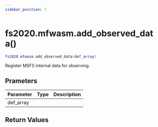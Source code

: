 ```yaml
---
sidebar_position: 7
---
```


# fs2020.mfwasm.add_observed_data()
```lua
fs2020.mfwasm.add_observed_data(def_array)
```
Register MSFS internal data for observing.


## Prameters
|Parameter|Type|Description|
|-|-|-|
|def_array|||


## Return Values
